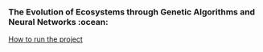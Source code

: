 <h3>The Evolution of Ecosystems through Genetic Algorithms and Neural Networks :ocean:</h3>


[How to run the project](documentation/Installation.md)
